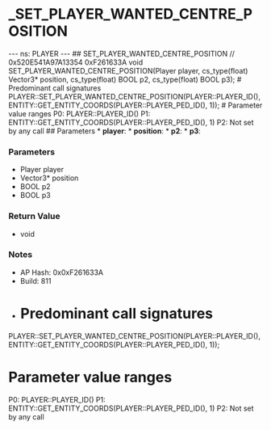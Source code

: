 # _SET_PLAYER_WANTED_CENTRE_POSITION

--- ns: PLAYER --- ## SET_PLAYER_WANTED_CENTRE_POSITION  // 0x520E541A97A13354 0xF261633A void SET_PLAYER_WANTED_CENTRE_POSITION(Player player, cs_type(float) Vector3* position, cs_type(float) BOOL p2, cs_type(float) BOOL p3);  # Predominant call signatures PLAYER::SET_PLAYER_WANTED_CENTRE_POSITION(PLAYER::PLAYER_ID(), ENTITY::GET_ENTITY_COORDS(PLAYER::PLAYER_PED_ID(), 1)); # Parameter value ranges P0: PLAYER::PLAYER_ID() P1: ENTITY::GET_ENTITY_COORDS(PLAYER::PLAYER_PED_ID(), 1) P2: Not set by any call  ## Parameters * **player**: * **position**: * **p2**: * **p3**:

### Parameters
* Player player
* Vector3* position
* BOOL p2
* BOOL p3

### Return Value
* void

### Notes
* AP Hash: 0x0xF261633A
* Build: 811
* # Predominant call signatures
PLAYER::SET_PLAYER_WANTED_CENTRE_POSITION(PLAYER::PLAYER_ID(), ENTITY::GET_ENTITY_COORDS(PLAYER::PLAYER_PED_ID(), 1));

# Parameter value ranges
P0: PLAYER::PLAYER_ID()
P1: ENTITY::GET_ENTITY_COORDS(PLAYER::PLAYER_PED_ID(), 1)
P2: Not set by any call

